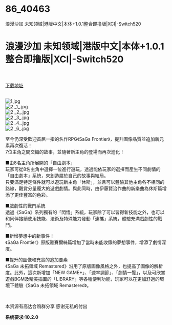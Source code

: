 # 86_40463
浪漫沙加 未知领域|港版中文|本体+1.0.1整合即撸版|XCI|-Switch520
# 浪漫沙加 未知领域|港版中文|本体+1.0.1整合即撸版|XCI|-Switch520
 <br/></br>
[下载地址](https://www.switch520.cc/article/40463 "下载地址")
<br/></br>

<p><img title="1.jpg" src="https://www.switch520.cc/muke_img/2022_08_27_d5ef1d0006922.jpg" alt="1.jpg"><br>
<img title="2 _1_.jpg" src="https://www.switch520.cc/muke_img/2022_08_27_0f0504e9b4bf6.jpg" alt="2 _1_.jpg"><br>
<img title="2 _2_.jpg" src="https://www.switch520.cc/muke_img/2022_08_27_5399442934447.jpg" alt="2 _2_.jpg"><br>
<img title="2 _3_.jpg" src="https://www.switch520.cc/muke_img/2022_08_27_a152e0c15dac7.jpg" alt="2 _3_.jpg"><br>
<img title="2 _4_.jpg" src="https://www.switch520.cc/muke_img/2022_08_27_7d7055d12b511.jpg" alt="2 _4_.jpg"><br>
<img title="2 _6_.jpg" src="https://www.switch520.cc/muke_img/2022_08_27_0be684900de26.jpg" alt="2 _6_.jpg"></p>
<p>至今仍深受歡迎首屈一指的名作RPG《SaGa Frontier》，提升圖像品質並追加新元素再次復活！<br>
7位主角之間交織的故事，並隨著新主角的登場而再次進化！</p>
<p>■由8名主角所展開的「自由劇本」<br>
玩家可從8名主角中選擇一位進行遊玩，透過能依玩家的選擇而產生不同劇情的「自由劇本」系統，來創造屬於自己的故事與結局。<br>
只要滿足特定條件就可以遊玩新主角「休斯」，並且可以體驗其他主角各不相同的路線，觀賞分量龐大的遊戲劇情。與此同時，由伊藤賢治作曲的新樂曲為休斯篇增添了更佳豐富的色彩。</p>
<p>■戲劇性的戰鬥系統<br>
透過《SaGa》系列獨有的「閃悟」系統，玩家除了可以習得新技能之外，也可以和同伴接續使用技能、法術及特殊能力發動「連攜」系統，體驗充滿戲劇性的戰鬥。</p>
<p>■新增夢想中的新事件！<br>
《SaGa Frontier》原版雅賽爾絲篇增加了當時未能收錄的夢想事件，增添了劇情深度。</p>
<p>■提升的圖像和充實的追加要素<br>
《SaGa 未拓領域 Remastered》沿用了原版圖像風格之外，也提高了圖像的解析度。此外，這次新增加「NEW GAME+」、「速率調節」、「劇情一覽」，以及可欣賞遊戲BGM及精美插圖的「LIBRARY」等各種便利功能，玩家可以在更加舒適的環境下體驗《SaGa 未拓領域 Remastered》。</p>
<p>&nbsp;</p>
<p>本资源有高达合购群分享 感谢无私的付出</p>
<p><strong>系统要求:10.2.0</strong></p>



